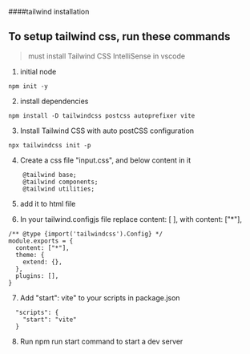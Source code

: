 ####tailwind installation
## To setup tailwind css, run these commands

> must install Tailwind CSS IntelliSense in vscode

1. initial node

```
npm init -y
```
2. install dependencies

```
npm install -D tailwindcss postcss autoprefixer vite
```
3.  Install Tailwind CSS with auto postCSS configuration

```
npx tailwindcss init -p
```
4.  Create a css file "input.css", and below content in it

```
    @tailwind base;
    @tailwind components;
    @tailwind utilities;
```

5. add it to html file

6. In your tailwind.configjs file replace content: [ ], with content: ["*"],
```
/** @type {import('tailwindcss').Config} */
module.exports = {
  content: ["*"],
  theme: {
    extend: {},
  },
  plugins: [],
}
```

7.  Add "start": vite" to your scripts in package.json

```
  "scripts": {
    "start": "vite"
  }
```
8.  Run npm run start command to start a dev server
